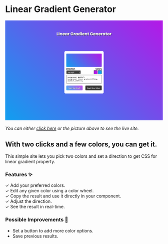 # Linear Gradient Generator

[![project screenshot](./assets/images/screenshot.png)](https://gregorim04.github.io/linear-gradient-generator/)

_You can either [click here](https://gregorim04.github.io/linear-gradient-generator/) or the picture above to see the live site._

## With two clicks and a few colors, you can get it.

This simple site lets you pick two colors and set a direction to get CSS for linear gradient property.

### Features :sparkles:

&check; Add your preferred colors.  
&check; Edit any given color using a color wheel.  
&check; Copy the result and use it directly in your component.  
&check; Adjust the direction.  
&check; See the result in real-time.

### Possible Improvements :dart:

- Set a button to add more color options.
- Save previous results.
